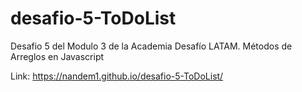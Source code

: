 # desafio-5-ToDoList
Desafio 5 del Modulo 3 de la Academia Desafío LATAM. Métodos de Arreglos en Javascript


Link: https://nandem1.github.io/desafio-5-ToDoList/
